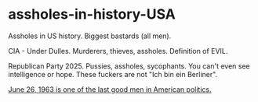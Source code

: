 # assholes-in-history-USA
Assholes in US history. Biggest bastards (all men).

CIA - Under Dulles. Murderers, thieves, assholes. Definition of EVIL.

Republican Party 2025. Pussies, assholes, sycophants. You can't even see intelligence or hope. These fuckers are not "Ich bin ein Berliner".

<a href="https://www.youtube.com/watch?v=qK1ol_IG77c&ab_channel=CBSNews">June 26, 1963 is one of the last good men in American politics.</a>
